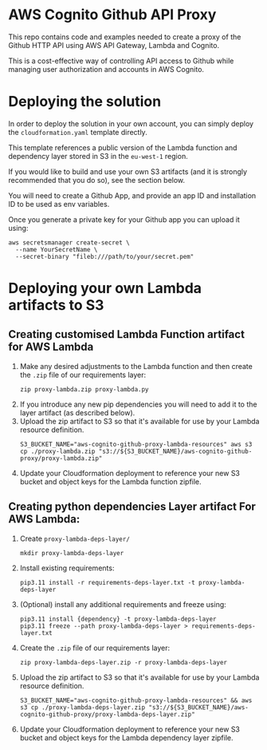 # AWS Cognito Github API Proxy

This repo contains code and examples needed to create a proxy of the Github HTTP API using AWS API Gateway, Lambda and Cognito.

This is a cost-effective way of controlling API access to Github while managing user authorization and accounts in AWS Cognito. 

# Deploying the solution

In order to deploy the solution in your own account, you can simply deploy the `cloudformation.yaml` template directly.

This template references a public version of the Lambda function and dependency layer stored in S3 in the `eu-west-1` region.

If you would like to build and use your own S3 artifacts (and it is strongly recommended that you do so), see the section below.

You will need to create a Github App, and provide an app ID and installation ID to be used as env variables.

Once you generate a private key for your Github app you can upload it using:
```shell
aws secretsmanager create-secret \
  --name YourSecretName \
  --secret-binary "fileb:///path/to/your/secret.pem"
```

# Deploying your own Lambda artifacts to S3

## Creating customised Lambda Function artifact for AWS Lambda

1. Make any desired adjustments to the Lambda function and then create the `.zip` file of our requirements layer:
    ```shell
    zip proxy-lambda.zip proxy-lambda.py 
    ```
2. If you introduce any new pip dependencies you will need to add it to the layer artifact (as described below). 
3. Upload the zip artifact to S3 so that it's available for use by your Lambda resource definition.
    ```shell
    S3_BUCKET_NAME="aws-cognito-github-proxy-lambda-resources" aws s3 cp ./proxy-lambda.zip "s3://${S3_BUCKET_NAME}/aws-cognito-github-proxy/proxy-lambda.zip"
    ```
4. Update your Cloudformation deployment to reference your new S3 bucket and object keys for the Lambda function zipfile.

## Creating python dependencies Layer artifact For AWS Lambda:

1.  Create `proxy-lambda-deps-layer/`
    ```shell
    mkdir proxy-lambda-deps-layer
    ```
2. Install existing requirements:
    ```shell
    pip3.11 install -r requirements-deps-layer.txt -t proxy-lambda-deps-layer
    ```
3. (Optional) install any additional requirements and freeze using:
   ```shell
   pip3.11 install {dependency} -t proxy-lambda-deps-layer
   pip3.11 freeze --path proxy-lambda-deps-layer > requirements-deps-layer.txt      
   ```
4. Create the `.zip` file of our requirements layer:
    ```shell
    zip proxy-lambda-deps-layer.zip -r proxy-lambda-deps-layer 
    ```
5. Upload the zip artifact to S3 so that it's available for use by your Lambda resource definition.
    ```shell
    S3_BUCKET_NAME="aws-cognito-github-proxy-lambda-resources" && aws s3 cp ./proxy-lambda-deps-layer.zip "s3://${S3_BUCKET_NAME}/aws-cognito-github-proxy/proxy-lambda-deps-layer.zip"
    ```
6. Update your Cloudformation deployment to reference your new S3 bucket and object keys for the Lambda dependency layer zipfile.
